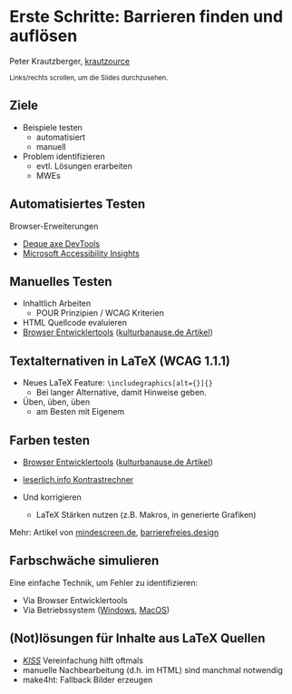 # Erste Schritte: Barrieren finden und auflösen

Peter Krautzberger, [krautzource](https://krautzource.com)

<small>Links/rechts scrollen, um die Slides durchzusehen.</small>

## Ziele

- Beispiele testen
  - automatisiert
  - manuell
- Problem identifizieren
  - evtl. Lösungen erarbeiten
  - MWEs

## Automatisiertes Testen

Browser-Erweiterungen

- [Deque axe DevTools](https://www.deque.com/axe/devtools/)
- [Microsoft Accessibility Insights](https://accessibilityinsights.io/downloads/)

## Manuelles Testen

- Inhaltlich Arbeiten
  - POUR Prinzipien / WCAG Kriterien
- HTML Quellcode evaluieren
- [Browser Entwicklertools](https://de.wikipedia.org/wiki/Entwicklerwerkzeuge_in_Webbrowsern) ([kulturbanause.de Artikel](https://kulturbanause.de/blog/die-chrome-entwicklertools-devtools-fuer-designer-und-einsteiger/))


## Textalternativen in LaTeX (WCAG 1.1.1)

- Neues LaTeX Feature: `\includegraphics[alt={}]{}`
  - Bei langer Alternative, damit Hinweise geben.
- Üben, üben, üben
  - am Besten mit Eigenem

## Farben testen

- [Browser Entwicklertools](https://de.wikipedia.org/wiki/Entwicklerwerkzeuge_in_Webbrowsern) ([kulturbanause.de Artikel](https://kulturbanause.de/blog/die-chrome-entwicklertools-devtools-fuer-designer-und-einsteiger/))
- [leserlich.info Kontrastrechner](https://www.leserlich.info/werkzeuge/kontrastrechner/)

- Und korrigieren
  - LaTeX Stärken nutzen (z.B. Makros, in generierte Grafiken)

Mehr: Artikel von [mindescreen.de](https://www.mindscreen.de/farbkontraste), [barrierefreies.design](https://barrierefreies.design/barrierefreiheit-interaktiv-testen/farben-und-kontraste-pruefen)

## Farbschwäche simulieren

Eine einfache Technik, um Fehler zu identifizieren:

- Via Browser Entwicklertools
- Via Betriebssystem ([Windows](https://support.microsoft.com/de-de/windows/verwenden-von-farbfiltern-in-windows-43893e44-b8b3-2e27-1a29-b0c15ef0e5ce), [MacOS](https://support.apple.com/de-de/guide/mac-help/unac089/14.0/mac/14.0))

## (Not)lösungen für Inhalte aus LaTeX Quellen

- [_KISS_](https://de.wikipedia.org/wiki/KISS-Prinzip) Vereinfachung hilft oftmals
- manuelle Nachbearbeitung (d.h. im HTML) sind manchmal notwendig
- make4ht: Fallback Bilder erzeugen
